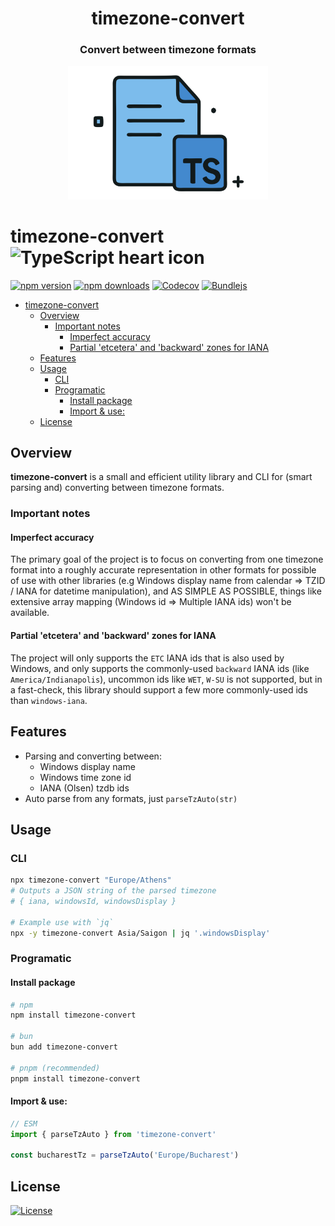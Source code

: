 <div align="center">

<h1>timezone-convert</h1>

<h3>Convert between timezone formats</h3>
<img src="./branding.svg" alt="Project's branding image" width="320"/>

</div>

# timezone-convert ![TypeScript heart icon](https://img.shields.io/badge/♡-%23007ACC.svg?logo=typescript&logoColor=white)

[![npm version][npm-version-src]][npm-version-href]
[![npm downloads][npm-downloads-src]][npm-downloads-href]
[![Codecov][codecov-src]][codecov-href]
[![Bundlejs][bundlejs-src]][bundlejs-href]

* [timezone-convert ](#timezone-convert-)
  * [Overview](#overview)
    * [Important notes](#important-notes)
      * [Imperfect accuracy](#imperfect-accuracy)
      * [Partial 'etcetera' and 'backward' zones for IANA](#partial-etcetera-and-backward-zones-for-iana)
  * [Features](#features)
  * [Usage](#usage)
    * [CLI](#cli)
    * [Programatic](#programatic)
      * [Install package](#install-package)
      * [Import \& use:](#import--use)
  * [License](#license)

## Overview

**timezone-convert** is a small and efficient utility library and CLI for (smart parsing and) converting between timezone formats.

### Important notes

#### Imperfect accuracy

The primary goal of the project is to focus on converting from one timezone format into a roughly accurate representation in other formats for possible of use with other libraries (e.g Windows display name from calendar => TZID / IANA for datetime manipulation), and AS SIMPLE AS POSSIBLE, things like extensive array mapping (Windows id => Multiple IANA ids) won't be available.

#### Partial 'etcetera' and 'backward' zones for IANA

The project will only supports the `ETC` IANA ids that is also used by Windows, and only supports the commonly-used `backward` IANA ids (like `America/Indianapolis`), uncommon ids like `WET`, `W-SU` is not supported, but in a fast-check, this library should support a few more commonly-used ids than `windows-iana`.

## Features

* Parsing and converting between:
  * Windows display name
  * Windows time zone id
  * IANA (Olsen) tzdb ids
* Auto parse from any formats, just `parseTzAuto(str)`

## Usage

### CLI

```sh
npx timezone-convert "Europe/Athens"
# Outputs a JSON string of the parsed timezone
# { iana, windowsId, windowsDisplay }

# Example use with `jq`
npx -y timezone-convert Asia/Saigon | jq '.windowsDisplay'
```

### Programatic

#### Install package

```sh
# npm
npm install timezone-convert

# bun
bun add timezone-convert

# pnpm (recommended)
pnpm install timezone-convert
```

#### Import & use:

```ts
// ESM
import { parseTzAuto } from 'timezone-convert'

const bucharestTz = parseTzAuto('Europe/Bucharest')
```

## License

[![License][license-src]][license-href]

<!-- Badges -->

[npm-version-src]: https://img.shields.io/npm/v/timezone-convert?labelColor=18181B&color=F0DB4F
[npm-version-href]: https://npmjs.com/package/timezone-convert
[npm-downloads-src]: https://img.shields.io/npm/dm/timezone-convert?labelColor=18181B&color=F0DB4F
[npm-downloads-href]: https://npmjs.com/package/timezone-convert
[codecov-src]: https://img.shields.io/codecov/c/gh/namesmt/timezone-convert/main?labelColor=18181B&color=F0DB4F
[codecov-href]: https://codecov.io/gh/namesmt/timezone-convert
[license-src]: https://img.shields.io/github/license/namesmt/timezone-convert.svg?labelColor=18181B&color=F0DB4F
[license-href]: https://github.com/namesmt/timezone-convert/blob/main/LICENSE
[bundlejs-src]: https://img.shields.io/bundlejs/size/timezone-convert?labelColor=18181B&color=F0DB4F
[bundlejs-href]: https://bundlejs.com/?q=timezone-convert
